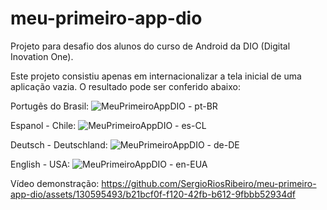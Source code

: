 # meu-primeiro-app-dio
Projeto para desafio dos alunos do curso de Android da DIO (Digital Inovation One).

Este projeto consistiu apenas em internacionalizar a tela inicial de uma aplicação vazia. O resultado pode ser conferido abaixo:

Portugês do Brasil:
![MeuPrimeiroAppDIO - pt-BR](https://github.com/SergioRiosRibeiro/meu-primeiro-app-dio/assets/130595493/0aee876b-0e2f-4535-8ea5-13ba78c875b0)

Espanol - Chile:
![MeuPrimeiroAppDIO - es-CL](https://github.com/SergioRiosRibeiro/meu-primeiro-app-dio/assets/130595493/59fb5d46-fa14-47ef-b699-99c834e3bf32)

Deutsch - Deutschland:
![MeuPrimeiroAppDIO - de-DE](https://github.com/SergioRiosRibeiro/meu-primeiro-app-dio/assets/130595493/47615747-a8a7-4b6f-8f4b-70b8991d26f6)

English - USA:
![MeuPrimeiroAppDIO - en-EUA](https://github.com/SergioRiosRibeiro/meu-primeiro-app-dio/assets/130595493/2189299c-5f1d-4ab3-8088-642aeabe1267)

Vídeo demonstração:
https://github.com/SergioRiosRibeiro/meu-primeiro-app-dio/assets/130595493/b21bcf0f-f120-42fb-b612-9fbbb52934df



